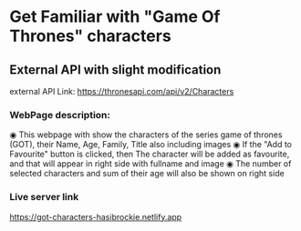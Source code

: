 # Get Familiar with "Game Of Thrones" characters


## External API with slight modification

external API Link: https://thronesapi.com/api/v2/Characters

### WebPage description:
 ◉ This webpage with show the characters of the series game of thrones (GOT), their Name, Age, Family, Title also including images
 ◉ If the "Add to Favourite" button is clicked, then The character will be added as favourite, and that will appear in right side with fullname and image 
 ◉ The number of selected characters and sum of their age will also be shown on right side


 ### Live server link
 https://got-characters-hasibrockie.netlify.app 

